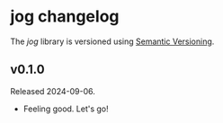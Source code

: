# jog changelog

The *jog* library is versioned using [Semantic Versioning][].

[Semantic Versioning]: https://semver.org/

## v0.1.0

Released 2024-09-06.

- Feeling good. Let's go!
